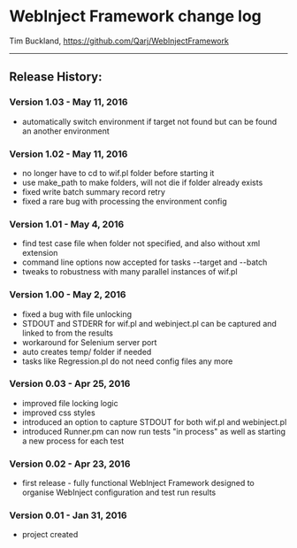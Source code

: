 # WebInject Framework change log

Tim Buckland, https://github.com/Qarj/WebInjectFramework

---------------------------------
## Release History:

### Version 1.03 - May 11, 2016
* automatically switch environment if target not found but can be found an another environment

### Version 1.02 - May 11, 2016
* no longer have to cd to wif.pl folder before starting it
* use make_path to make folders, will not die if folder already exists
* fixed write batch summary record retry
* fixed a rare bug with processing the environment config

### Version 1.01 - May 4, 2016
* find test case file when folder not specified, and also without xml extension
* command line options now accepted for tasks --target and --batch
* tweaks to robustness with many parallel instances of wif.pl

### Version 1.00 - May 2, 2016
* fixed a bug with file unlocking
* STDOUT and STDERR for wif.pl and webinject.pl can be captured and linked to from the results
* workaround for Selenium server port 
* auto creates temp/ folder if needed
* tasks like Regression.pl do not need config files any more

### Version 0.03 - Apr 25, 2016
* improved file locking logic
* improved css styles
* introduced an option to capture STDOUT for both wif.pl and webinject.pl
* introduced Runner.pm can now run tests "in process" as well as starting a new process for each test

### Version 0.02 - Apr 23, 2016
* first release - fully functional WebInject Framework designed to organise WebInject configuration and test run results

### Version 0.01 - Jan 31, 2016
* project created
